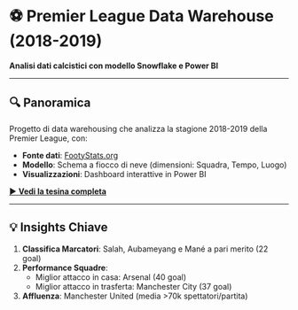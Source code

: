 # ⚽ Premier League Data Warehouse (2018-2019)

**Analisi dati calcistici con modello Snowflake e Power BI**  

---

## 🔍 Panoramica
Progetto di data warehousing che analizza la stagione 2018-2019 della Premier League, con:
- **Fonte dati**: [FootyStats.org](https://footystats.org)
- **Modello**: Schema a fiocco di neve (dimensioni: Squadra, Tempo, Luogo)
- **Visualizzazioni**: Dashboard interattive in Power BI

[▶ **Vedi la tesina completa**](documentation/tesina.pdf)

---

## 💡 Insights Chiave
1. **Classifica Marcatori**: Salah, Aubameyang e Mané a pari merito (22 goal)
2. **Performance Squadre**:  
   - Miglior attacco in casa: Arsenal (40 goal)  
   - Miglior attacco in trasferta: Manchester City (37 goal)
3. **Affluenza**: Manchester United (media >70k spettatori/partita)


